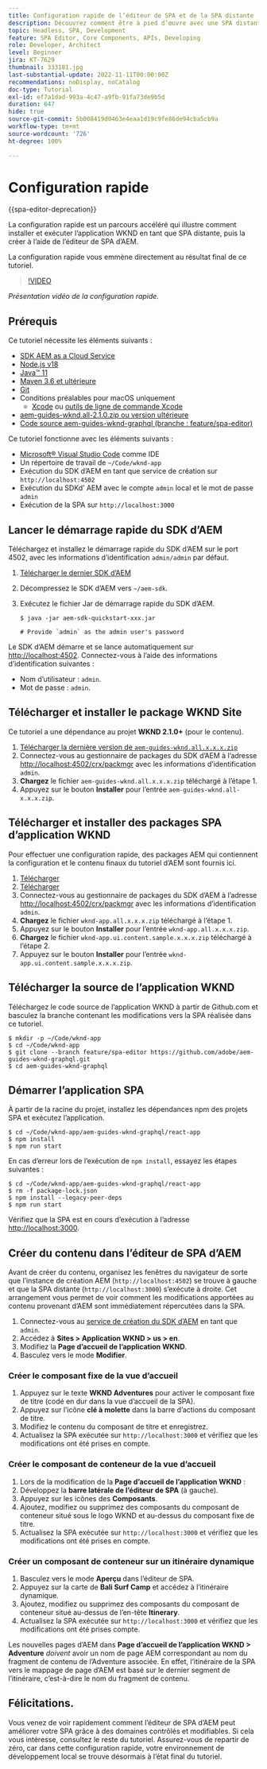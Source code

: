 ```yaml
---
title: Configuration rapide de l’éditeur de SPA et de la SPA distante
description: Découvrez comment être à pied d’œuvre avec une SPA distante et l’éditeur de SPA d’AEM en 15 minutes.
topic: Headless, SPA, Development
feature: SPA Editor, Core Components, APIs, Developing
role: Developer, Architect
level: Beginner
jira: KT-7629
thumbnail: 333181.jpg
last-substantial-update: 2022-11-11T00:00:00Z
recommendations: noDisplay, noCatalog
doc-type: Tutorial
exl-id: ef7a1dad-993a-4c47-a9fb-91fa73de9b5d
duration: 647
hide: true
source-git-commit: 5b008419d0463e4eaa1d19c9fe86de94cba5cb9a
workflow-type: tm+mt
source-wordcount: '726'
ht-degree: 100%

---
```


# Configuration rapide

{{spa-editor-deprecation}}

La configuration rapide est un parcours accéléré qui illustre comment installer et exécuter l’application WKND en tant que SPA distante, puis la créer à l’aide de l’éditeur de SPA d’AEM.

La configuration rapide vous emmène directement au résultat final de ce tutoriel.

>[!VIDEO](https://video.tv.adobe.com/v/333181?quality=12&learn=on)

_Présentation vidéo de la configuration rapide._

## Prérequis

Ce tutoriel nécessite les éléments suivants :

+ [SDK AEM as a Cloud Service](https://experienceleague.adobe.com/docs/experience-manager-learn/cloud-service/local-development-environment-set-up/aem-runtime.html?lang=fr)
+ [Node.js v18](https://nodejs.org/fr/)
+ [Java™ 11](https://downloads.experiencecloud.adobe.com/content/software-distribution/en/general.html)
+ [Maven 3.6 et ultérieure](https://maven.apache.org/)
+ [Git](https://git-scm.com/downloads)
+ Conditions préalables pour macOS uniquement
   + [Xcode](https://developer.apple.com/xcode/) ou [outils de ligne de commande Xcode](https://developer.apple.com/xcode/resources/)
+ [aem-guides-wknd.all-2.1.0.zip ou version ultérieure](https://github.com/adobe/aem-guides-wknd/releases)
+ [Code source aem-guides-wknd-graphql (branche : feature/spa-editor)](https://github.com/adobe/aem-guides-wknd-graphql/tree/feature/spa-editor)


Ce tutoriel fonctionne avec les éléments suivants :

+ [Microsoft® Visual Studio Code](https://visualstudio.microsoft.com/) comme IDE
+ Un répertoire de travail de `~/Code/wknd-app`
+ Exécution du SDK d’AEM en tant que service de création sur `http://localhost:4502`
+ Exécution du SDKd’ AEM avec le compte `admin` local et le mot de passe `admin`
+ Exécution de la SPA sur `http://localhost:3000`

## Lancer le démarrage rapide du SDK d’AEM

Téléchargez et installez le démarrage rapide du SDK d’AEM sur le port 4502, avec les informations d’identification `admin/admin` par défaut.

1. [Télécharger le dernier SDK d’AEM](https://experience.adobe.com/#/downloads/content/software-distribution/en/aemcloud.html?fulltext=AEM*+SDK*&orderby=%40jcr%3Acontent%2Fjcr%3AlastModified&orderby.sort=desc&layout=list&p.offset=0&p.limit=1)
1. Décompressez le SDK d’AEM vers `~/aem-sdk`.
1. Exécutez le fichier Jar de démarrage rapide du SDK d’AEM.

   ```
   $ java -jar aem-sdk-quickstart-xxx.jar
   
   # Provide `admin` as the admin user's password
   ```

Le SDK d’AEM démarre et se lance automatiquement sur [http://localhost:4502](http://localhost:4502). Connectez-vous à l’aide des informations d’identification suivantes :

+ Nom d’utilisateur : `admin`.
+ Mot de passe : `admin`.

## Télécharger et installer le package WKND Site

Ce tutoriel a une dépendance au projet __WKND 2.1.0+__ (pour le contenu).

1. [Télécharger la dernière version de `aem-guides-wknd.all.x.x.x.zip`](https://github.com/adobe/aem-guides-wknd/releases)
1. Connectez-vous au gestionnaire de packages du SDK d’AEM à l’adresse [http://localhost:4502/crx/packmgr](http://localhost:4502/crx/packmgr) avec les informations d’identification `admin`.
1. __Chargez__ le fichier `aem-guides-wknd.all.x.x.x.zip` téléchargé à l’étape 1.
1. Appuyez sur le bouton __Installer__ pour l’entrée `aem-guides-wknd.all-x.x.x.zip`.

## Télécharger et installer des packages SPA d’application WKND

Pour effectuer une configuration rapide, des packages AEM qui contiennent la configuration et le contenu finaux du tutoriel d’AEM sont fournis ici.

1. [Télécharger ](./assets/quick-setup/wknd-app.all-1.0.0-SNAPSHOT.zip)
1. [Télécharger ](./assets/quick-setup/wknd-app.ui.content.sample-1.0.1.zip)
1. Connectez-vous au gestionnaire de packages du SDK d’AEM à l’adresse [http://localhost:4502/crx/packmgr](http://localhost:4502/crx/packmgr) avec les informations d’identification `admin`.
1. __Chargez__ le fichier `wknd-app.all.x.x.x.zip` téléchargé à l’étape 1.
1. Appuyez sur le bouton __Installer__ pour l’entrée `wknd-app.all.x.x.x.zip`.
1. __Chargez__ le fichier `wknd-app.ui.content.sample.x.x.x.zip` téléchargé à l’étape 2.
1. Appuyez sur le bouton __Installer__ pour l’entrée `wknd-app.ui.content.sample.x.x.x.zip`.

## Télécharger la source de l’application WKND

Téléchargez le code source de l’application WKND à partir de Github.com et basculez la branche contenant les modifications vers la SPA réalisée dans ce tutoriel.

```
$ mkdir -p ~/Code/wknd-app
$ cd ~/Code/wknd-app
$ git clone --branch feature/spa-editor https://github.com/adobe/aem-guides-wknd-graphql.git
$ cd aem-guides-wknd-graphql
```

## Démarrer l’application SPA

À partir de la racine du projet, installez les dépendances npm des projets SPA et exécutez l’application.

```
$ cd ~/Code/wknd-app/aem-guides-wknd-graphql/react-app
$ npm install
$ npm run start
```

En cas d’erreur lors de l’exécution de `npm install`, essayez les étapes suivantes :

```
$ cd ~/Code/wknd-app/aem-guides-wknd-graphql/react-app
$ rm -f package-lock.json
$ npm install --legacy-peer-deps
$ npm run start
```

Vérifiez que la SPA est en cours d’exécution à l’adresse [http://localhost:3000](http://localhost:3000).

## Créer du contenu dans l’éditeur de SPA d’AEM

Avant de créer du contenu, organisez les fenêtres du navigateur de sorte que l’instance de création AEM (`http://localhost:4502`) se trouve à gauche et que la SPA distante (`http://localhost:3000`) s’exécute à droite. Cet arrangement vous permet de voir comment les modifications apportées au contenu provenant d’AEM sont immédiatement répercutées dans la SPA.

1. Connectez-vous au [service de création du SDK d’AEM](http://localhost:4502) en tant que `admin`.
1. Accédez à __Sites > Application WKND > us > en__.
1. Modifiez la __Page d’accueil de l’application WKND__.
1. Basculez vers le mode __Modifier__.

### Créer le composant fixe de la vue d’accueil

1. Appuyez sur le texte __WKND Adventures__ pour activer le composant fixe de titre (codé en dur dans la vue d’accueil de la SPA).
1. Appuyez sur l’icône __clé à molette__ dans la barre d’actions du composant de titre.
1. Modifiez le contenu du composant de titre et enregistrez.
1. Actualisez la SPA exécutée sur `http://localhost:3000` et vérifiez que les modifications ont été prises en compte.

### Créer le composant de conteneur de la vue d’accueil

1. Lors de la modification de la __Page d’accueil de l’application WKND__ :
1. Développez la __barre latérale de l’éditeur de SPA__ (à gauche).
1. Appuyez sur les icônes des __Composants__.
1. Ajoutez, modifiez ou supprimez des composants du composant de conteneur situé sous le logo WKND et au-dessus du composant fixe de titre.
1. Actualisez la SPA exécutée sur `http://localhost:3000` et vérifiez que les modifications ont été prises en compte.

### Créer un composant de conteneur sur un itinéraire dynamique

1. Basculez vers le mode __Aperçu__ dans l’éditeur de SPA.
1. Appuyez sur la carte de __Bali Surf Camp__ et accédez à l’itinéraire dynamique.
1. Ajoutez, modifiez ou supprimez des composants du composant de conteneur situé au-dessus de l’en-tête __Itinerary__.
1. Actualisez la SPA exécutée sur `http://localhost:3000` et vérifiez que les modifications ont été prises compte.

Les nouvelles pages d’AEM dans __Page d’accueil de l’application WKND > Adventure__ _doivent_ avoir un nom de page AEM correspondant au nom du fragment de contenu de l’Adventure associée. En effet, l’itinéraire de la SPA vers le mappage de page d’AEM est basé sur le dernier segment de l’itinéraire, c’est-à-dire le nom du fragment de contenu.

## Félicitations.

Vous venez de voir rapidement comment l’éditeur de SPA d’AEM peut améliorer votre SPA grâce à des domaines contrôlés et modifiables. Si cela vous intéresse, consultez le reste du tutoriel. Assurez-vous de repartir de zéro, car dans cette configuration rapide, votre environnement de développement local se trouve désormais à l’état final du tutoriel.
